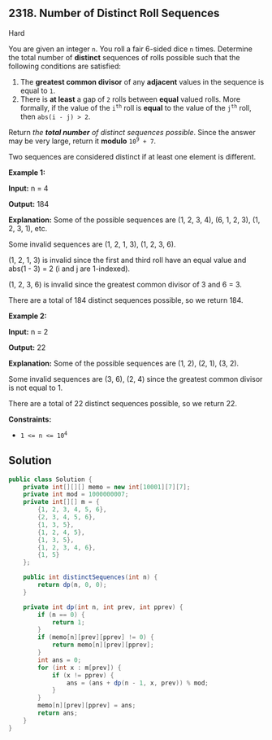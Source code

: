 ## 2318\. Number of Distinct Roll Sequences

Hard

You are given an integer `n`. You roll a fair 6-sided dice `n` times. Determine the total number of **distinct** sequences of rolls possible such that the following conditions are satisfied:

1.  The **greatest common divisor** of any **adjacent** values in the sequence is equal to `1`.
2.  There is **at least** a gap of `2` rolls between **equal** valued rolls. More formally, if the value of the <code>i<sup>th</sup></code> roll is **equal** to the value of the <code>j<sup>th</sup></code> roll, then `abs(i - j) > 2`.

Return _the **total number** of distinct sequences possible_. Since the answer may be very large, return it **modulo** <code>10<sup>9</sup> + 7</code>.

Two sequences are considered distinct if at least one element is different.

**Example 1:**

**Input:** n = 4

**Output:** 184

**Explanation:** Some of the possible sequences are (1, 2, 3, 4), (6, 1, 2, 3), (1, 2, 3, 1), etc.

Some invalid sequences are (1, 2, 1, 3), (1, 2, 3, 6).

(1, 2, 1, 3) is invalid since the first and third roll have an equal value and abs(1 - 3) = 2 (i and j are 1-indexed).

(1, 2, 3, 6) is invalid since the greatest common divisor of 3 and 6 = 3.

There are a total of 184 distinct sequences possible, so we return 184.

**Example 2:**

**Input:** n = 2

**Output:** 22

**Explanation:** Some of the possible sequences are (1, 2), (2, 1), (3, 2).

Some invalid sequences are (3, 6), (2, 4) since the greatest common divisor is not equal to 1.

There are a total of 22 distinct sequences possible, so we return 22. 

**Constraints:**

*   <code>1 <= n <= 10<sup>4</sup></code>

## Solution

```java
public class Solution {
    private int[][][] memo = new int[10001][7][7];
    private int mod = 1000000007;
    private int[][] m = {
        {1, 2, 3, 4, 5, 6},
        {2, 3, 4, 5, 6},
        {1, 3, 5},
        {1, 2, 4, 5},
        {1, 3, 5},
        {1, 2, 3, 4, 6},
        {1, 5}
    };

    public int distinctSequences(int n) {
        return dp(n, 0, 0);
    }

    private int dp(int n, int prev, int pprev) {
        if (n == 0) {
            return 1;
        }
        if (memo[n][prev][pprev] != 0) {
            return memo[n][prev][pprev];
        }
        int ans = 0;
        for (int x : m[prev]) {
            if (x != pprev) {
                ans = (ans + dp(n - 1, x, prev)) % mod;
            }
        }
        memo[n][prev][pprev] = ans;
        return ans;
    }
}
```